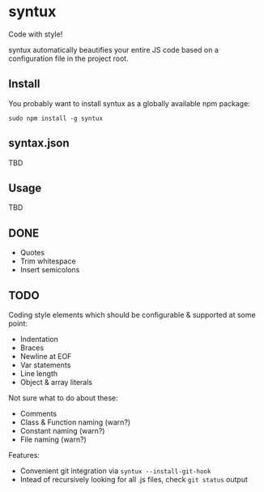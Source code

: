 # syntux

Code with style!

syntux automatically beautifies your entire JS code based on a configuration
file in the project root.

## Install

You probably want to install syntux as a globally available npm package:

    sudo npm install -g syntux

## syntax.json

TBD
 
## Usage

TBD

## DONE

- Quotes
- Trim whitespace
- Insert semicolons

## TODO

Coding style elements which should be configurable & supported at some point:

- Indentation
- Braces
- Newline at EOF
- Var statements
- Line length
- Object & array literals

Not sure what to do about these:

- Comments
- Class & Function naming (warn?)
- Constant naming (warn?)
- File naming (warn?)

Features:

- Convenient git integration via `syntux --install-git-hook`
- Intead of recursively looking for all .js files, check `git status` output
